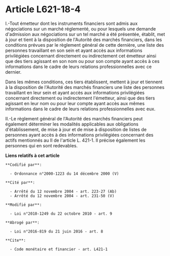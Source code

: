 # Article L621-18-4

I.-Tout émetteur dont les instruments financiers sont admis aux négociations sur un marché réglementé, ou pour lesquels une
demande d'admission aux négociations sur un tel marché a été présentée, établit, met à jour et tient à la disposition de
l'Autorité des marchés financiers, dans les conditions prévues par le règlement général de cette dernière, une liste des
personnes travaillant en son sein et ayant accès aux informations privilégiées concernant directement ou indirectement cet
émetteur ainsi que des tiers agissant en son nom ou pour son compte ayant accès à ces informations dans le cadre de leurs
relations professionnelles avec ce dernier. 

Dans les mêmes conditions, ces tiers établissent, mettent à jour et tiennent à la disposition de l'Autorité des marchés
financiers une liste des personnes travaillant en leur sein et ayant accès aux informations privilégiées concernant
directement ou indirectement l'émetteur, ainsi que des tiers agissant en leur nom ou pour leur compte ayant accès aux mêmes
informations dans le cadre de leurs relations professionnelles avec eux. 

II.-Le règlement général de l'Autorité des marchés financiers peut également déterminer les modalités applicables aux
obligations d'établissement, de mise à jour et de mise à disposition de listes de personnes ayant accès à des informations
privilégiées concernant des actifs mentionnés au II de l'article L. 421-1. Il précise également les personnes qui en sont
redevables.

**Liens relatifs à cet article**

	**Codifié par**:

	  - Ordonnance n°2000-1223 du 14 décembre 2000 (V)

	**Cité par**:

	  - Arrêté du 12 novembre 2004 - art. 223-27 (Ab)
	  - Arrêté du 12 novembre 2004 - art. 231-50 (V)

	**Modifié par**:

	  - Loi n°2010-1249 du 22 octobre 2010 - art. 9

	**Abrogé par**:

	  - Loi n°2016-819 du 21 juin 2016 - art. 8

	**Cite**:

	  - Code monétaire et financier - art. L421-1
